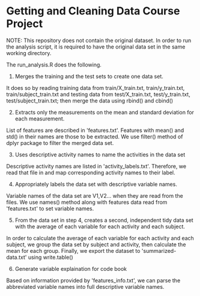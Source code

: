 # Getting and Cleaning Data Course Project

NOTE: This repository does not contain the original dataset. In order to run the analysis script, it is required to have the original data set in the same working directory.

The run_analysis.R does the following.

1. Merges the training and the test sets to create one data set.

  It does so by reading training data from train/X_train.txt, train/y_train.txt, train/subject_train.txt and testing data from test/X_train.txt, test/y_train.txt, test/subject_train.txt; then merge the data using rbind() and cbind()

2. Extracts only the measurements on the mean and standard deviation for each measurement.

  List of features are described in 'features.txt'. Features with mean() and std() in their names are those to be extracted. We use filter() method of dplyr package to filter the merged data set.

3. Uses descriptive activity names to name the activities in the data set

  Descriptive activity names are listed in 'activity_labels.txt'. Therefore, we read that file in and map corresponding activity names to their label.

4. Appropriately labels the data set with descriptive variable names.

  Variable names of the data set are V1,V2... when they are read from the files. We use names() method along with features data read from 'features.txt' to set variable names.

5. From the data set in step 4, creates a second, independent tidy data set with the average of each variable for each activity and each subject.

  In order to calculate the average of each variable for each activity and each subject, we group the data set by subject and activity, then calculate the mean for each group. Finally, we export the dataset to 'summarized-data.txt' using write.table()

6. Generate variable explaination for code book

  Based on information provided by 'features_info.txt', we can parse the abbreviated variable names into full descriptive variable names. 
